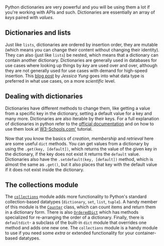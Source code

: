 Python dictionaries are very powerful and you will be using them a lot if you're working with APIs and such. Dictionaries are essentially an array of _keys_ paired with _values_.

## Dictionaries and lists

Just like `lists`, dictionaries are ordered by insertion order, they are mutable (which means you can change their content without changing their identity). They can also (just like `lists`) be nested, which means that a dictionary can contain another dictionary. Dictionaries are generally used in databases for use cases where looking up things by _key_ are used over and over, although they are not generally used for use cases with demand for high-speed insertion. This [blog post][listsvdicts] by _Jessica Yung_ goes into what data type is preferred in what use cases, on a more _scientific_ level.

## Dealing with dictionaries

Dictionaries have different methods to change them, like getting a value from a specific key in the dictionary, setting a default value for a key and many more. Dictionaries are also iterable by their keys. For a full explanation of dictionaries in python refer to the [official documentation][docs] and on how to use them look at [W3-Schools.com'][how-to] tutorial.

Now that you know the basics of _creation_, _membership_ and _retrieval_ here are some useful `dict` methods. You can get values from a dictionary by using the `.get(key, [default])`, which returns the value of the given key in the dictionary, if the key does not exist it returns the `default` value. Dictionaries also have the `.setdefault(key, [default])` method, which is almost the same as `.get()`, but it also places that key with the default value if it does not exist inside the dictionary.

## The collections module

The [`collections`][collections-docs] module adds more functionality to Python's standard collection-based datatypes (`dictionary`, `set`, `list`, `tuple`). A handy member of this module is the [`Counter`][counter-dicts] class, which can count items and return them in a dictionary form. There is also [`OrderedDict`][ordered-dicts-docs] which has methods specialized for re-arranging the order of a dictionary. Finally, there is `defaultdict`- a subclass of the built-in `dict` module that overrides one method and adds one new one. The `collections` module is a handy module to use if you need some _extra_ or extended functionality for your container-based datatypes.

[listsvdicts]: https://www.jessicayung.com/python-lists-vs-dictionaries-the-space-time-tradeoff/
[docs]: https://docs.python.org/3/tutorial/datastructures.html#dictionaries
[how-to]: https://www.w3schools.com/python/python_dictionaries.asp
[collections-docs]: https://docs.python.org/3/library/collections.html
[counter-dicts]: https://docs.python.org/3/library/collections.html#collections.Counter
[ordered-dicts-docs]: https://docs.python.org/3/library/collections.html#collections.OrderedDict
